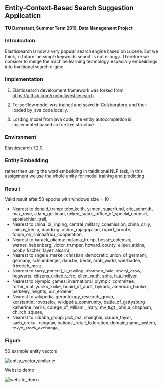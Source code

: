 ## Entity-Context-Based Search Suggestion Application

#### TU Darmstadt, Summer Term 2019, Data Management Project

### Introdcution
Elasticsearch is now a very popular search engine based on Lucene. But we think, in future the simple keywords search is not enougy.
Therefore we consider to merge the machine learning technology, especially embeddings into traditional search engine. 

### Implementation

1. Elasticsearch development framework was forked from https://github.com/panholly/esfilesearch.

2. Tensorflow model was trained and saved in Colaboratory, and then loaded by java code locally.

3. Loading model from java code, the entity autocompletion is implemented based on trieTree structure

### Environment

Elasticsearch 7.2.0

### Entity Embedding

rather then using the word embedding in traiditional NLP task, in this assignment we use the whole entity
for model training and predicting. 

### Result

Valid result after 50 epochs with windows_size = 10 :
+ Nearest to donald_trump: toby_keith, yemen, superfund, eric_schmidt, max_rose, adam_goldman, united_states_office_of_special_counsel, appalachian_trail,
+ Nearest to china: xi_jinping, central_military_commission, china_daily, lindsay_kemp, dandong, ashok_rajagopalan, rupert_brooke, forum_on_chinaafrica_cooperation,
+ Nearest to barack_obama: melania_trump, bessie_coleman, werner_heisenberg, victor_trumper, howard_county, eileen_atkins, bobby_fischer, fayez_alsarraj,
+ Nearest to angela_merkel: christian_democratic_union_of_germany, germany, schlumberger, danube, berlin, arab_world, wiesbaden, friedrich_merz,
+ Nearest to harry_potter: j_k_rowling, shannon_hale, sheryl_crow, hogwarts, citizens_united_v_fec, ellen_muth, sofia, h_a_hellyer,
+ Nearest to olympic_games: international_olympic_committee, toshir_mut, yuriko_koike, board_of_audit, bykada, american_banker, berkeley_heights, uur_erdener,
+ Nearest to wikipedia: gerontology_research_group, konstantin_novoselov, wikipedia_community, battle_of_gettysburg, katherine_harris, college_of_william__mary, mv_tsgt_john_a_chapman, church_square,
+ Nearest to alibaba_group: jack_ma, shanghai, claude_taylor, saeb_erekat, qingdao, national_retail_federation, domain_name_system, tokyo_stock_exchange,

### Figure

50 example entity vectors 

![entity_vector_similarity](https://raw.githubusercontent.com/SHRMu/Entity-Context-Based-Search-Suggestion/master/img/simi.png "entity_vector_similarity")

Website demo

![website_demo](https://raw.githubusercontent.com/SHRMu/Entity-Context-Based-Search-Suggestion/master/img/demo.png "website_demo")



 
